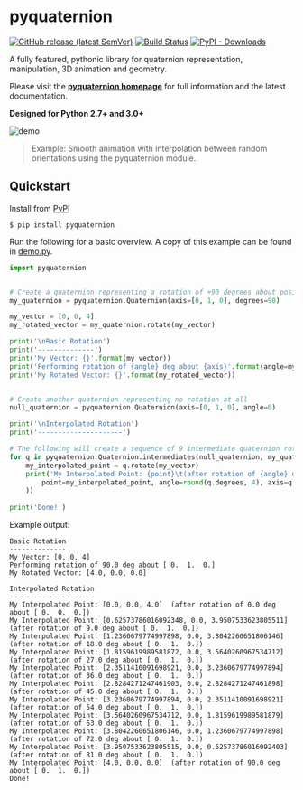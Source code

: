 # pyquaternion

[![GitHub release (latest SemVer)](https://img.shields.io/github/v/release/kieranwynn/pyquaternion?color=green&sort=semver)](https://github.com/KieranWynn/pyquaternion/releases)
[![Build Status](https://travis-ci.org/KieranWynn/pyquaternion.svg?branch=master)](https://travis-ci.org/KieranWynn/pyquaternion)
[![PyPI - Downloads](https://img.shields.io/pypi/dd/pyquaternion)](https://pypi.python.org/pypi/pyquaternion/)

A fully featured, pythonic library for quaternion representation, manipulation, 3D animation and geometry.

Please visit the **[pyquaternion homepage](http://kieranwynn.github.io/pyquaternion/)** for full information and the latest documentation.

**Designed for Python 2.7+ and 3.0+**

![demo](./demo.gif)

> Example: Smooth animation with interpolation between random orientations using the pyquaternion module.

## Quickstart

Install from [PyPI](https://pypi.python.org/pypi/pyquaternion/)

```$ pip install pyquaternion```

Run the following for a basic overview. A copy of this example can be found in [demo.py](./demo/demo.py).

```python
import pyquaternion


# Create a quaternion representing a rotation of +90 degrees about positive y axis.
my_quaternion = pyquaternion.Quaternion(axis=[0, 1, 0], degrees=90)

my_vector = [0, 0, 4]
my_rotated_vector = my_quaternion.rotate(my_vector)

print('\nBasic Rotation')
print('--------------')
print('My Vector: {}'.format(my_vector))
print('Performing rotation of {angle} deg about {axis}'.format(angle=my_quaternion.degrees, axis=my_quaternion.axis))
print('My Rotated Vector: {}'.format(my_rotated_vector))


# Create another quaternion representing no rotation at all
null_quaternion = pyquaternion.Quaternion(axis=[0, 1, 0], angle=0)

print('\nInterpolated Rotation')
print('---------------------')

# The following will create a sequence of 9 intermediate quaternion rotation objects
for q in pyquaternion.Quaternion.intermediates(null_quaternion, my_quaternion, 9, include_endpoints=True):
    my_interpolated_point = q.rotate(my_vector)
    print('My Interpolated Point: {point}\t(after rotation of {angle} deg about {axis})'.format(
        point=my_interpolated_point, angle=round(q.degrees, 4), axis=q.axis
    ))
    
print('Done!')
````

Example output:

```
Basic Rotation
--------------
My Vector: [0, 0, 4]
Performing rotation of 90.0 deg about [ 0.  1.  0.]
My Rotated Vector: [4.0, 0.0, 0.0]

Interpolated Rotation
---------------------
My Interpolated Point: [0.0, 0.0, 4.0]	(after rotation of 0.0 deg about [ 0.  0.  0.])
My Interpolated Point: [0.62573786016092348, 0.0, 3.9507533623805511]	(after rotation of 9.0 deg about [ 0.  1.  0.])
My Interpolated Point: [1.2360679774997898, 0.0, 3.8042260651806146]	(after rotation of 18.0 deg about [ 0.  1.  0.])
My Interpolated Point: [1.8159619989581872, 0.0, 3.5640260967534712]	(after rotation of 27.0 deg about [ 0.  1.  0.])
My Interpolated Point: [2.3511410091698921, 0.0, 3.2360679774997894]	(after rotation of 36.0 deg about [ 0.  1.  0.])
My Interpolated Point: [2.8284271247461903, 0.0, 2.8284271247461898]	(after rotation of 45.0 deg about [ 0.  1.  0.])
My Interpolated Point: [3.2360679774997894, 0.0, 2.3511410091698921]	(after rotation of 54.0 deg about [ 0.  1.  0.])
My Interpolated Point: [3.5640260967534712, 0.0, 1.8159619989581879]	(after rotation of 63.0 deg about [ 0.  1.  0.])
My Interpolated Point: [3.8042260651806146, 0.0, 1.2360679774997898]	(after rotation of 72.0 deg about [ 0.  1.  0.])
My Interpolated Point: [3.9507533623805515, 0.0, 0.62573786016092403]	(after rotation of 81.0 deg about [ 0.  1.  0.])
My Interpolated Point: [4.0, 0.0, 0.0]	(after rotation of 90.0 deg about [ 0.  1.  0.])
Done!
````

